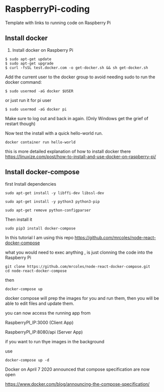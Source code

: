 # RaspberryPi-coding
Template with links to running code on Raspberry Pi

## Install docker 
1. Install docker on Raspberry Pi

```
$ sudo apt-get update
$ sudo apt-get upgrade
$ curl -fsSL test.docker.com -o get-docker.sh && sh get-docker.sh
```

Add the current user to the docker group to avoid needing sudo to run the docker command:
```
$ sudo usermod -aG docker $USER 
```
or just run it for pi user

```
$ sudo usermod -aG docker pi
```

Make sure to log out and back in again. (Only Windows get the grief of restart though)


Now test the install with a quick hello-world run.

```
docker container run hello-world
```

this is more detailed explanation of how to install docker there https://linuxize.com/post/how-to-install-and-use-docker-on-raspberry-pi/

## Install docker-compose


first  Install dependencies
```
sudo apt-get install -y libffi-dev libssl-dev

sudo apt-get install -y python3 python3-pip

sudo apt-get remove python-configparser
```
Then install it
```
sudo pip3 install docker-compose
```


In this tutorial I am using this repo https://github.com/mrcoles/node-react-docker-compose 


what you would need to exec anything , is just clonning the code into the Raspberry Pi 

```
git clone https://github.com/mrcoles/node-react-docker-compose.git
cd node-react-docker-compose 
```

then 

```
docker-compose up
```

docker compose will prep the images for you and run them, then you will be able to edit files and update them.

you can now access the running app from 

RaspberryPI_IP:3000 (Client App)

RaspberryPI_IP:8080/api (Server App)



if you want to run thye images in the background



use 
```
docker-compose up -d
```






Docker on April 7 2020 announced that compose specification are now open

https://www.docker.com/blog/announcing-the-compose-specification/
